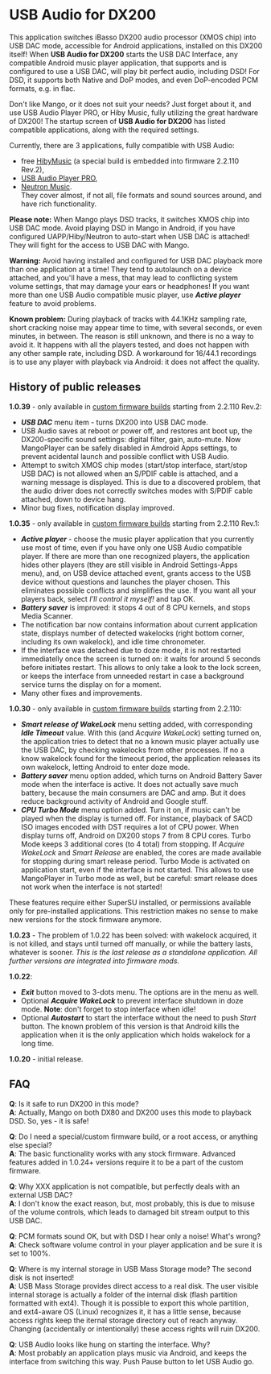 # USB Audio for DX200
This application switches iBasso DX200 audio processor (XMOS chip) into USB DAC mode, accessible for Android applications, installed on this DX200 itself! When **USB Audio for DX200** starts the USB DAC Interface, any compatible Android music player application, that supports and is configured to use a USB DAC, will play bit perfect audio, including DSD! For DSD, it supports both Native and DoP modes, and even DoP-encoded PCM formats, e.g. in flac.

Don't like Mango, or it does not suit your needs? Just forget about it, and use USB Audio Player PRO, or Hiby Music, fully utilizing the great hardware of DX200! The startup screen of **USB Audio for DX200** has listed compatible applications, along with the required settings.

Currently, there are 3 applications, fully compatible with USB Audio:
* free [HibyMusic](https://play.google.com/store/apps/details?id=com.hiby.music) (a special build is embedded into firmware 2.2.110 Rev.2),
* [USB Audio Player PRO](https://play.google.com/store/apps/details?id=com.extreamsd.usbaudioplayerpro),
* [Neutron Music](https://play.google.com/store/apps/details?id=com.neutroncode.mp).<br />
They cover almost, if not all, file formats and sound sources around, and have rich functionality.

**Please note:** When Mango plays DSD tracks, it switches XMOS chip into USB DAC mode. Avoid playing DSD in Mango in Android, if you have configured UAPP/Hiby/Neutron to auto-start when USB DAC is attached! They will fight for the access to USB DAC with Mango.

**Warning:** Avoid having installed and configured for USB DAC playback more than one application at a time! They tend to autolaunch on a device attached, and you'll have a mess, that may lead to conflicting system volume settings, that may damage your ears or headphones! If you want more than one USB Audio compatible music player, use ***Active player*** feature to avoid problems.

**Known problem:** During playback of tracks with 44.1KHz sampling rate, short cracking noise may appear time to time, with several seconds, or even minutes, in between. The reason is still unknown, and there is no a way to avoid it. It happens with all the players tested, and does not happen with any other sample rate, including DSD. A workaround for 16/44.1 recordings is to use any player with playback via Android: it does not affect the quality.

## History of public releases
**1.0.39** - only available in [custom firmware builds](https://github.com/Lurker00/DX200-firmware) starting from 2.2.110 Rev.2:
* ***USB DAC*** menu item - turns DX200 into USB DAC mode.
* USB Audio saves at reboot or power off, and restores ant boot up, the DX200-specific sound settings: digital filter, gain, auto-mute. Now MangoPlayer can be safely disabled in Amdroid Apps settings, to prevent acidental launch and possible conflict with USB Audio.
* Attempt to switch XMOS chip modes (start/stop interface, start/stop USB DAC) is not allowed when an S/PDIF cable is attached, and a warning message is displayed. This is due to a discovered problem, that the audio driver does not correctly switches modes with S/PDIF cable attached, down to device hang.
* Minor bug fixes, notification display improved.

**1.0.35** - only available in [custom firmware builds](https://github.com/Lurker00/DX200-firmware) starting from 2.2.110 Rev.1:
* ***Active player*** - choose the music player application that you currently use most of time, even if you have only one USB Audio compatible player. If there are more than one recognized players, the application hides other players (they are still visible in Android Settings-Apps menu), and, on USB device attached event, grants access to the USB device without questions and launches the player chosen. This eliminates possible conflicts and simplifies the use. If you want all your players back, select *I'll control it myself!* and tap OK.
* ***Battery saver*** is improved: it stops 4 out of 8 CPU kernels, and stops Media Scanner.
* The notification bar now contains information about current application state, displays number of detected wakelocks (right bottom corner, including its own wakelock), and idle time chronometer.
* If the interface was detached due to doze mode, it is not restarted immediatelly once the screen is turned on: it waits for around 5 seconds before initiates restart. This allows to only take a look to the lock screen, or keeps the interface from unneeded restart in case a background service turns the display on for a moment.
* Many other fixes and improvements.

**1.0.30** - only available in [custom firmware builds](https://github.com/Lurker00/DX200-firmware) starting from 2.2.110:
* ***Smart release of WakeLock*** menu setting added, with corresponding ***Idle Timeout*** value.
With this (and _Acquire WakeLock_) setting turned on, the application tries to detect that no a known music player actually use the USB DAC, by checking wakelocks from other processes. If no a know wakelock found for the timeout period, the application releases its own wakelock, letting Android to enter doze mode.
* ***Battery saver*** menu option added, which turns on Android Battery Saver mode when the interface is active. It does not actually save much battery, because the main consumers are DAC and amp. But it does reduce background activity of Android and Google stuff.
* ***CPU Turbo Mode*** menu option added. Turn it on, if music can't be played when the display is turned off. For instance, playback of SACD ISO images encoded with DST requires a lot of CPU power. When display turns off, Android on DX200 stops 7 from 8 CPU cores. Turbo Mode keeps 3 additional cores (to 4 total) from stopping. If _Acquire WakeLock_ and _Smart Release_ are enabled, the cores are made available for stopping during smart release period. Turbo Mode is activated on application start, even if the interface is not started. This allows to use MangoPlayer in Turbo mode as well, but be careful: smart  release does not work when the interface is not started!

These features require either SuperSU installed, or permissions available only for pre-installed applications. This restriction makes no sense to make new versions for the stock firmware anymore.

**1.0.23** - The problem of 1.0.22 has been solved: with wakelock acquired, it is not killed, and stays until turned off manually, or while the battery lasts, whatever is sooner. _This is the last release as a standalone application. All further versions are integrated into firmware mods._

**1.0.22**:
* ***Exit*** button moved to 3-dots menu. The options are in the menu as well.
* Optional ***Acquire WakeLock*** to prevent interface shutdown in doze mode. **Note**: don't forget to stop interface when idle!
* Optional ***Autostart*** to start the interface without the need to push _Start_ button.
The known problem of this version is that Android kills the application when it is the only application which holds wakelock for a long time.

**1.0.20** - initial release.

## FAQ
**Q**: Is it safe to run DX200 in this mode?<br />
**A**: Actually, Mango on both DX80 and DX200 uses this mode to playback DSD. So, yes - it is safe!

**Q**: Do I need a special/custom firmware build, or a root access, or anything else special?<br />
**A**: The basic functionality works with any stock firmware. Advanced features added in 1.0.24+ versions require it to be a part of the custom firmware.

**Q**: Why XXX application is not compatible, but perfectly deals with an external USB DAC?<br />
**A**: I don't know the exact reason, but, most probably, this is due to misuse of the volume controls, which leads to damaged bit stream output to this USB DAC.

**Q**: PCM formats sound OK, but with DSD I hear only a noise! What's wrong?<br />
**A**: Check software volume control in your player application and be sure it is set to 100%.

**Q**: Where is my internal storage in USB Mass Storage mode? The second disk is not inserted!<br />
**A**: USB Mass Storage provides direct access to a real disk. The user visible internal storage is actually a folder of the internal disk (flash partition formatted with ext4). Though it is possible to export this whole partition, and ext4-aware OS (Linux) recognizes it, it has a little sense, because access rights keep the iternal storage directory out of reach anyway. Changing (accidentally or intentionally) these access rights will ruin DX200.

**Q**: USB Audio looks like hung on starting the interface. Why?<br />
**A**: Most probably an application plays music via Android, and keeps the interface from switching this way. Push Pause button to let USB Audio go.
